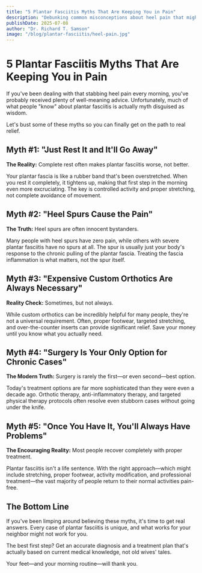 ```yaml
---
title: "5 Plantar Fasciitis Myths That Are Keeping You in Pain"
description: "Debunking common misconceptions about heel pain that might be preventing your recovery from plantar fasciitis."
publishDate: 2025-07-08
author: "Dr. Richard T. Samson"
image: "/blog/plantar-fasciitis/heel-pain.jpg"
---
```


# 5 Plantar Fasciitis Myths That Are Keeping You in Pain

If you've been dealing with that stabbing heel pain every morning, you've probably received plenty of well-meaning advice. Unfortunately, much of what people "know" about plantar fasciitis is actually myth disguised as wisdom.

Let's bust some of these myths so you can finally get on the path to real relief.

## Myth #1: "Just Rest It and It'll Go Away"

**The Reality:** Complete rest often makes plantar fasciitis worse, not better.

Your plantar fascia is like a rubber band that's been overstretched. When you rest it completely, it tightens up, making that first step in the morning even more excruciating. The key is controlled activity and proper stretching, not complete avoidance of movement.

## Myth #2: "Heel Spurs Cause the Pain"

**The Truth:** Heel spurs are often innocent bystanders.

Many people with heel spurs have zero pain, while others with severe plantar fasciitis have no spurs at all. The spur is usually just your body's response to the chronic pulling of the plantar fascia. Treating the fascia inflammation is what matters, not the spur itself.

## Myth #3: "Expensive Custom Orthotics Are Always Necessary"

**Reality Check:** Sometimes, but not always.

While custom orthotics can be incredibly helpful for many people, they're not a universal requirement. Often, proper footwear, targeted stretching, and over-the-counter inserts can provide significant relief. Save your money until you know what you actually need.

## Myth #4: "Surgery Is Your Only Option for Chronic Cases"

**The Modern Truth:** Surgery is rarely the first—or even second—best option.

Today's treatment options are far more sophisticated than they were even a decade ago. Orthotic therapy, anti-inflammatory therapy, and targeted physical therapy protocols often resolve even stubborn cases without going under the knife.

## Myth #5: "Once You Have It, You'll Always Have Problems"

**The Encouraging Reality:** Most people recover completely with proper treatment.

Plantar fasciitis isn't a life sentence. With the right approach—which might include stretching, proper footwear, activity modification, and professional treatment—the vast majority of people return to their normal activities pain-free.

## The Bottom Line

If you've been limping around believing these myths, it's time to get real answers. Every case of plantar fasciitis is unique, and what works for your neighbor might not work for you.

The best first step? Get an accurate diagnosis and a treatment plan that's actually based on current medical knowledge, not old wives' tales.

Your feet—and your morning routine—will thank you.